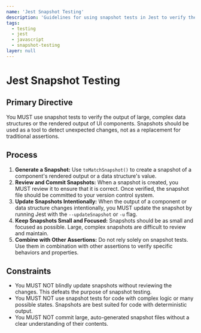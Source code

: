 ```yaml
---
name: 'Jest Snapshot Testing'
description: 'Guidelines for using snapshot tests in Jest to verify the output of UI components and large data structures.'
tags:
  - testing
  - jest
  - javascript
  - snapshot-testing
layer: null
---
```


# Jest Snapshot Testing

## Primary Directive

You MUST use snapshot tests to verify the output of large, complex data structures or the rendered output of UI components. Snapshots should be used as a tool to detect unexpected changes, not as a replacement for traditional assertions.

## Process

1.  **Generate a Snapshot:** Use `toMatchSnapshot()` to create a snapshot of a component's rendered output or a data structure's value.
2.  **Review and Commit Snapshots:** When a snapshot is created, you MUST review it to ensure that it is correct. Once verified, the snapshot file should be committed to your version control system.
3.  **Update Snapshots Intentionally:** When the output of a component or data structure changes intentionally, you MUST update the snapshot by running Jest with the `--updateSnapshot` or `-u` flag.
4.  **Keep Snapshots Small and Focused:** Snapshots should be as small and focused as possible. Large, complex snapshots are difficult to review and maintain.
5.  **Combine with Other Assertions:** Do not rely solely on snapshot tests. Use them in combination with other assertions to verify specific behaviors and properties.

## Constraints

- You MUST NOT blindly update snapshots without reviewing the changes. This defeats the purpose of snapshot testing.
- You MUST NOT use snapshot tests for code with complex logic or many possible states. Snapshots are best suited for code with deterministic output.
- You MUST NOT commit large, auto-generated snapshot files without a clear understanding of their contents.
